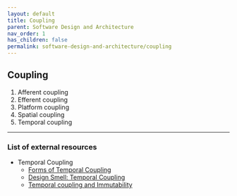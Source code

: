 ```yaml
---
layout: default
title: Coupling
parent: Software Design and Architecture
nav_order: 1
has_children: false
permalink: software-design-and-architecture/coupling
---
```


## Coupling

1. Afferent coupling
2. Efferent coupling
3. Platform coupling
4. Spatial coupling
5. Temporal coupling


---
### List of external resources

- Temporal Coupling
	- [Forms of Temporal Coupling](https://www.pluralsight.com/tech-blog/forms-of-temporal-coupling/)  
	- [Design Smell: Temporal Coupling](https://blog.ploeh.dk/2011/05/24/DesignSmellTemporalCoupling/)  
	- [Temporal coupling and Immutability](https://enterprisecraftsmanship.com/posts/temporal-coupling-and-immutability/)  